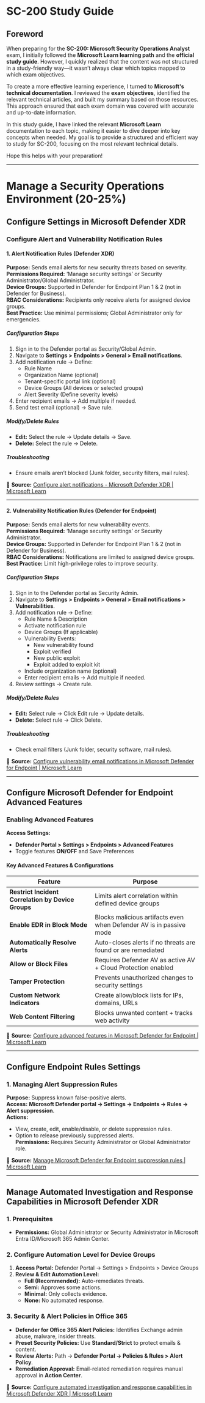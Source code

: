 # SC-200 Study Guide  

## Foreword  

When preparing for the **SC-200: Microsoft Security Operations Analyst** exam, I initially followed the **Microsoft Learn learning path** and the **official study guide**. However, I quickly realized that the content was not structured in a study-friendly way—it wasn’t always clear which topics mapped to which exam objectives.  

To create a more effective learning experience, I turned to **Microsoft's technical documentation**. I reviewed the **exam objectives**, identified the relevant technical articles, and built my summary based on those resources. This approach ensured that each exam domain was covered with accurate and up-to-date information.  

In this study guide, I have linked the relevant **Microsoft Learn** documentation to each topic, making it easier to dive deeper into key concepts when needed. My goal is to provide a structured and efficient way to study for SC-200, focusing on the most relevant technical details.  

Hope this helps with your preparation!  

---  

# Manage a Security Operations Environment (20-25%)  

## Configure Settings in Microsoft Defender XDR  

### Configure Alert and Vulnerability Notification Rules  

#### 1. Alert Notification Rules (Defender XDR)  

**Purpose:** Sends email alerts for new security threats based on severity.  
**Permissions Required:** ‘Manage security settings’ or Security Administrator/Global Administrator.  
**Device Groups:** Supported in Defender for Endpoint Plan 1 & 2 (not in Defender for Business).  
**RBAC Considerations:** Recipients only receive alerts for assigned device groups.  
**Best Practice:** Use minimal permissions; Global Administrator only for emergencies.  

##### Configuration Steps  

1. Sign in to the Defender portal as Security/Global Admin.  
2. Navigate to **Settings > Endpoints > General > Email notifications**.  
3. Add notification rule → Define:  
   - Rule Name  
   - Organization Name (optional)  
   - Tenant-specific portal link (optional)  
   - Device Groups (All devices or selected groups)  
   - Alert Severity (Define severity levels)  
4. Enter recipient emails → Add multiple if needed.  
5. Send test email (optional) → Save rule.  

##### Modify/Delete Rules  

- **Edit:** Select the rule → Update details → Save.  
- **Delete:** Select the rule → Delete.  

##### Troubleshooting  

- Ensure emails aren’t blocked (Junk folder, security filters, mail rules).  

📌 **Source:** [Configure alert notifications - Microsoft Defender XDR | Microsoft Learn](https://learn.microsoft.com/en-us/microsoft-365/security/defender-xdr/configure-alert-notifications)  

---

#### 2. Vulnerability Notification Rules (Defender for Endpoint)  

**Purpose:** Sends email alerts for new vulnerability events.  
**Permissions Required:** ‘Manage security settings’ or Security Administrator.  
**Device Groups:** Supported in Defender for Endpoint Plan 1 & 2 (not in Defender for Business).  
**RBAC Considerations:** Notifications are limited to assigned device groups.  
**Best Practice:** Limit high-privilege roles to improve security.  

##### Configuration Steps  

1. Sign in to the Defender portal as Security Admin.  
2. Navigate to **Settings > Endpoints > General > Email notifications > Vulnerabilities**.  
3. Add notification rule → Define:  
   - Rule Name & Description  
   - Activate notification rule  
   - Device Groups (If applicable)  
   - Vulnerability Events:  
     - New vulnerability found  
     - Exploit verified  
     - New public exploit  
     - Exploit added to exploit kit  
   - Include organization name (optional)  
   - Enter recipient emails → Add multiple if needed.  
4. Review settings → Create rule.  

##### Modify/Delete Rules  

- **Edit:** Select rule → Click Edit rule → Update details.  
- **Delete:** Select rule → Click Delete.  

##### Troubleshooting  

- Check email filters (Junk folder, security software, mail rules).  

📌 **Source:** [Configure vulnerability email notifications in Microsoft Defender for Endpoint | Microsoft Learn](https://learn.microsoft.com/en-us/microsoft-365/security/defender-endpoint/configure-vulnerability-email-notifications)  

---

## Configure Microsoft Defender for Endpoint Advanced Features  

### Enabling Advanced Features  

**Access Settings:**  
- **Defender Portal > Settings > Endpoints > Advanced Features**  
- Toggle features **ON/OFF** and Save Preferences  

#### Key Advanced Features & Configurations  

| Feature | Purpose |
|---------|---------|
| **Restrict Incident Correlation by Device Groups** | Limits alert correlation within defined device groups |
| **Enable EDR in Block Mode** | Blocks malicious artifacts even when Defender AV is in passive mode |
| **Automatically Resolve Alerts** | Auto-closes alerts if no threats are found or are remediated |
| **Allow or Block Files** | Requires Defender AV as active AV + Cloud Protection enabled |
| **Tamper Protection** | Prevents unauthorized changes to security settings |
| **Custom Network Indicators** | Create allow/block lists for IPs, domains, URLs |
| **Web Content Filtering** | Blocks unwanted content + tracks web activity |

📌 **Source:** [Configure advanced features in Microsoft Defender for Endpoint | Microsoft Learn](https://learn.microsoft.com/en-us/microsoft-365/security/defender-endpoint/configure-advanced-features)  

---

## Configure Endpoint Rules Settings  

### 1. Managing Alert Suppression Rules  

**Purpose:** Suppress known false-positive alerts.  
**Access:** **Microsoft Defender portal → Settings → Endpoints → Rules → Alert suppression**.  
**Actions:**  
- View, create, edit, enable/disable, or delete suppression rules.  
- Option to release previously suppressed alerts.  
**Permissions:** Requires Security Administrator or Global Administrator role.  

📌 **Source:** [Manage Microsoft Defender for Endpoint suppression rules | Microsoft Learn](https://learn.microsoft.com/en-us/microsoft-365/security/defender-endpoint/manage-alert-suppression)  

---

## Manage Automated Investigation and Response Capabilities in Microsoft Defender XDR  

### 1. Prerequisites  

- **Permissions:** Global Administrator or Security Administrator in Microsoft Entra ID/Microsoft 365 Admin Center.  

### 2. Configure Automation Level for Device Groups  

1. **Access Portal:** Defender Portal → Settings > Endpoints > Device Groups  
2. **Review & Edit Automation Level:**  
   - **Full (Recommended):** Auto-remediates threats.  
   - **Semi:** Approves some actions.  
   - **Minimal:** Only collects evidence.  
   - **None:** No automated response.  

### 3. Security & Alert Policies in Office 365  

- **Defender for Office 365 Alert Policies:** Identifies Exchange admin abuse, malware, insider threats.  
- **Preset Security Policies:** Use **Standard/Strict** to protect emails & content.  
- **Review Alerts:** Path → **Defender Portal → Policies & Rules > Alert Policy**.  
- **Remediation Approval:** Email-related remediation requires manual approval in **Action Center**.  

📌 **Source:** [Configure automated investigation and response capabilities in Microsoft Defender XDR | Microsoft Learn](https://learn.microsoft.com/en-us/microsoft-365/security/defender-xdr/configure-air)  
